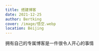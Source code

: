 ```yaml
---
title: 搭建博客
date: 2021-12-25
author: Bertking
cover: /image/悟空.webp
location: Beijing
---
```



拥有自己的专属博客是一件很令人开心的事情